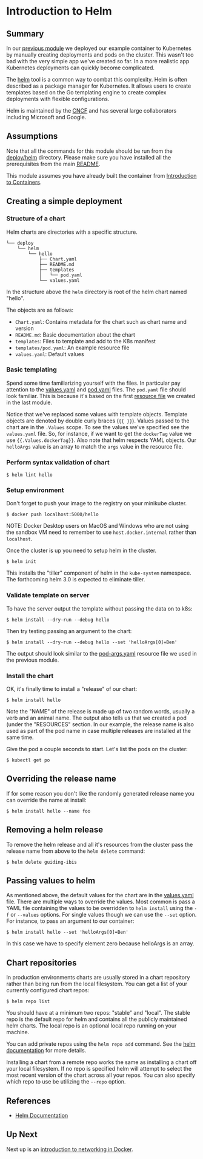 # Introduction to Helm
## Summary
In our [previous module](intro_to_kubernetes.md) we deployed our example
container to Kubernetes by manually creating deployments and pods on the
cluster. This wasn't too bad with the very simple app we've created so far.
In a more realistic app Kubernetes deployments can quickly become complicated.

The [helm](https://helm.sh) tool is a common way to combat this complexity.
Helm is often described as a package manager for Kubernetes. It allows users
to create templates based on the Go templating engine to create complex
deployments with flexible configurations.

Helm is maintained by the [CNCF](https://www.cncf.io) and has several large
collaborators including Microsoft and Google.

## Assumptions
Note that all the commands for this module should be run from the [deploy/helm](../deploy/helm)
directory. Please make sure you have installed all the prerequisites from
the main [README](../README.md).

This module assumes you have already built the container from [Introduction to Containers](intro_to_containers.md).

## Creating a simple deployment
### Structure of a chart
Helm charts are directories with a specific structure.

```
└── deploy
    └── helm
        └── hello
            ├── Chart.yaml
            ├── README.md
            ├── templates
            │   └── pod.yaml
            └── values.yaml
```

In the structure above the `helm` directory is root of the helm chart named "hello".

The objects are as follows:

* `Chart.yaml`: Contains metadata for the chart such as chart name and version
* `README.md`: Basic documentation about the chart
* `templates`: Files to template and add to the K8s manifest
* `templates/pod.yaml`: An example resource file
* `values.yaml`: Default values

### Basic templating
Spend some time familiarizing yourself with the files. In particular pay attention
to the [values.yaml](../deploy/helm/hello/values.yaml) and
[pod.yaml](../deploy/helm/hello/templates/pod.yaml) files. The `pod.yaml` file
should look familiar. This is because it's based on the first
[resource file](../deploy/pod-args.yaml) we created in the last module. 

Notice that we've replaced some values with template objects. Template objects are
denoted by double curly braces (`{{ }}`). Values passed to the chart are in the
`.Values` scope. To see the values we've specified see the `values.yaml` file. So,
for instance, if we want to get the `dockerTag` value we use `{{.Values.dockerTag}}`.
Also note that helm respects YAML objects. Our `helloArgs` value is an array to match
the `args` value in the resource file.

### Perform syntax validation of chart
```
$ helm lint hello
```

### Setup environment
Don't forget to push your image to the registry on your minikube cluster.

```
$ docker push localhost:5000/hello
```

NOTE: Docker Desktop users on MacOS and Windows who are not using the sandbox
VM need to remember to use `host.docker.internal` rather than `localhost`.

Once the cluster is up you need to setup helm in the cluster.

```
$ helm init
```

This installs the "tiller" component of helm in the `kube-system` namespace. The
forthcoming helm 3.0 is expected to eliminate tiller.

### Validate template on server
To have the server output the template without passing the data on to k8s:

```
$ helm install --dry-run --debug hello
```

Then try testing passing an argument to the chart:

```
$ helm install --dry-run --debug hello --set 'helloArgs[0]=Ben'
```

The output should look similar to the [pod-args.yaml](../deploy/pod-args.yaml)
resource file we used in the previous module.

### Install the chart
OK, it's finally time to install a "release" of our chart:

```
$ helm install hello
```

Note the "NAME" of the release is made up of two random words, usually a verb
and an animal name. The output also tells us that we created a pod (under the
"RESOURCES" section. In our example, the release name is also used as part of
the pod name in case multiple releases are installed at the same time.

Give the pod a couple seconds to start. Let's list the pods on the cluster:

```
$ kubectl get po
```

## Overriding the release name
If for some reason you don't like the randomly generated release name you can
override the name at install:

```
$ helm install hello --name foo
```

## Removing a helm release
To remove the helm release and all it's resources from the cluster pass the
release name from above to the `helm delete` command:

```
$ helm delete guiding-ibis
```

## Passing values to helm
As mentioned above, the default values for the chart are in the [values.yaml](../deploy/helm/hello/values.yaml)
file. There are multiple ways to override the values. Most common is pass a
YAML file containing the values to be overridden to `helm install` using the
`-f` or `--values` options. For single values though we can use the `--set`
option. For instance, to pass an argument to our container:

```
$ helm install hello --set 'helloArgs[0]=Ben'
```

In this case we have to specify element zero because helloArgs is an array.

## Chart repositories
In production environments charts are usually stored in a chart repository
rather than being run from the local filesystem. You can get a list of your
currently configured chart repos:

```
$ helm repo list
```

You should have at a minimum two repos: "stable" and "local". The stable
repo is the default repo for helm and contains all the publicly maintained
helm charts. The local repo is an optional local repo running on your machine.

You can add private repos using the `helm repo add` command. See the [helm
documentation](https://helm.sh/docs/helm/#helm-repo-add) for more details.

Installing a chart from a remote repo works the same as installing a chart
off your local filesystem. If no repo is specified helm will attempt to
select the most recent version of the chart across all your repos. You can
also specify which repo to use be utilizing the `--repo` option.

## References
* [Helm Documentation](https://docs.helm.sh/) 

## Up Next
Next up is an [introduction to networking in Docker](intro_to_networking_in_docker.md).
